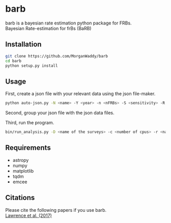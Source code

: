 # barb
barb is a bayesian rate estimation python package for FRBs. <br />
Bayesian Rate-estimation for frBs (BaRB)<br />

## Installation
```bash
git clone https://github.com/MorganWaddy/barb
cd barb
python setup.py install
```

## Usage
First, create a json file with your relevant data using the json file-maker.
```bash
python auto-json.py -N <name> -Y <year> -n <nFRBs> -S <sensitivity> -R <radius> -b <beams> -t <tpb> -f <flux>
```

Second, group your json file with the json data files. <br />

Third, run the program.
```bash
bin/run_analysis.py -D <name of the surveys> -c <number of cpus> -r <name of h5 file> -n <name of final plot> -m <maximum number of iterations>
```

## Requirements
* astropy
* numpy
* matplotlib
* tqdm
* emcee

## Citations
Please cite the following papers if you use barb. <br />
[Lawrence et al. (2017)](https://iopscience.iop.org/article/10.3847/1538-3881/aa844e/pdf)
